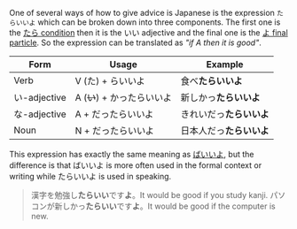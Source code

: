 One of several ways of how to give advice is Japanese is the expression `たらいいよ` which can be broken down into three components. The first one is the [たら condition](185) then it is the いい adjective and the final one is the [よ final particle](189). So the expression can be translated as *"if A then it is good"*.

|Form|Usage|Example|
|-|-|-|
|Verb|V (た) + らいいよ|食べ**たらいいよ**|
|い-adjective|A (~~い~~) + かったらいいよ|新しかっ**たらいいよ**|
|な-adjective|A + だったらいいよ|きれいだっ**たらいいよ**|
|Noun|N + だったらいいよ|日本人だっ**たらいいよ**|

This expression has exactly the same meaning as [ばいいよ](217), but the difference is that ばいいよ is more often used in the formal context or writing while たらいいよ is used in speaking.

>漢字を勉強し**たらいい**です**よ**。It would be good if you study kanji.
>パソコンが新しかっ**たらいい**です**よ**。It would be good if the computer is new.
